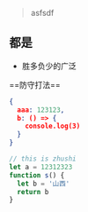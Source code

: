 > asfsdf

## 都是

- 胜多负少的广泛

==防守打法==

```json
{
  aaa: 123123,
  b: () => {
    console.log(3)
  }
}
```

```js
// this is zhushi
let a = 12312323
function s() {
  let b = '山西'
  return b
}
```